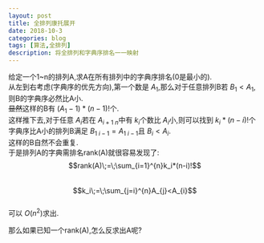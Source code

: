 ```yaml
---
layout: post
title: 全排列康托展开
date: 2018-10-3
categories: blog
tags: [算法,全排列]
description: 将全排列和字典序排名一一映射
---
```


给定一个1~n的排列A,求A在所有排列中的字典序排名(0是最小的).  
从左到右考虑(字典序的优先方向),第一个数是 $A_1$,那么对于任意排列B若 $B_1<A_1$,则B的字典序必然比A小.   
~~显然~~这样的B有 $(A_{1}-1)*(n-1)!$个.  
这样推下去,对于任意 $A_i$若在 $A_{i+1~n}$中有 $k_i$个数比 $A_i$小,则可以找到 $k_i*(n-i)!$个字典序比A小的排列B满足 $B_{1~i-1}=A_{1~i-1}$且 $B_i<A_i$.  
这样的B自然不会重复.  
于是排列A的字典需排名rank(A)就很容易发现了:  
$$rank(A)\;=\;\sum_{i=1}^{n}k_i*(n-i)!$$  
$$k_i\;=\;\sum_{j=i}^{n}A_{j}<A_{i}$$  
可以 $O(n^2)$求出.  

那么如果已知一个rank(A),怎么反求出A呢?  


